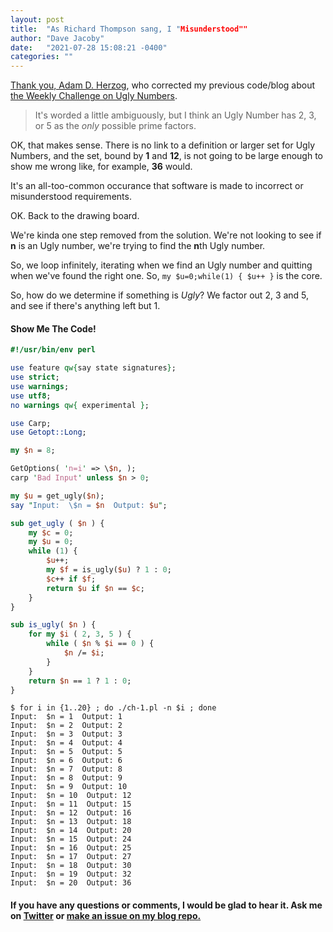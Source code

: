 ```yaml
---
layout: post
title:  "As Richard Thompson sang, I "Misunderstood""
author: "Dave Jacoby"
date:   "2021-07-28 15:08:21 -0400"
categories: ""
---
```


[Thank you, Adam D. Herzog](https://twitter.com/adherzog/status/1420457692334804997), who corrected my previous code/blog about [the Weekly Challenge on Ugly Numbers](https://jacoby.github.io/2021/07/27/ugly-and-square-perl-weekly-challenge-123.html).

> It's worded a little ambiguously, but I think an Ugly Number has 2, 3, or 5 as the _only_ possible prime factors.

OK, that makes sense. There is no link to a definition or larger set for Ugly Numbers, and the set, bound by **1** and **12**, is not going to be large enough to show me wrong like, for example, **36** would.

It's an all-too-common occurance that software is made to incorrect or misunderstood requirements.

OK. Back to the drawing board.

We're kinda one step removed from the solution. We're not looking to see if **n** is an Ugly number, we're trying to find the **n**th Ugly number.

So, we loop infinitely, iterating when we find an Ugly number and quitting when we've found the right one. So, `my $u=0;while(1) { $u++ }` is the core.

So, how do we determine if something is _Ugly_? We factor out 2, 3 and 5, and see if there's anything left but 1.

#### Show Me The Code!

```perl
#!/usr/bin/env perl

use feature qw{say state signatures};
use strict;
use warnings;
use utf8;
no warnings qw{ experimental };

use Carp;
use Getopt::Long;

my $n = 8;

GetOptions( 'n=i' => \$n, );
carp 'Bad Input' unless $n > 0;

my $u = get_ugly($n);
say "Input:  \$n = $n  Output: $u";

sub get_ugly ( $n ) {
    my $c = 0;
    my $u = 0;
    while (1) {
        $u++;
        my $f = is_ugly($u) ? 1 : 0;
        $c++ if $f;
        return $u if $n == $c;
    }
}

sub is_ugly( $n ) {
    for my $i ( 2, 3, 5 ) {
        while ( $n % $i == 0 ) {
            $n /= $i;
        }
    }
    return $n == 1 ? 1 : 0;
}
```

```text
$ for i in {1..20} ; do ./ch-1.pl -n $i ; done
Input:  $n = 1  Output: 1
Input:  $n = 2  Output: 2
Input:  $n = 3  Output: 3
Input:  $n = 4  Output: 4
Input:  $n = 5  Output: 5
Input:  $n = 6  Output: 6
Input:  $n = 7  Output: 8
Input:  $n = 8  Output: 9
Input:  $n = 9  Output: 10
Input:  $n = 10  Output: 12
Input:  $n = 11  Output: 15
Input:  $n = 12  Output: 16
Input:  $n = 13  Output: 18
Input:  $n = 14  Output: 20
Input:  $n = 15  Output: 24
Input:  $n = 16  Output: 25
Input:  $n = 17  Output: 27
Input:  $n = 18  Output: 30
Input:  $n = 19  Output: 32
Input:  $n = 20  Output: 36
```

#### If you have any questions or comments, I would be glad to hear it. Ask me on [Twitter](https://twitter.com/jacobydave) or [make an issue on my blog repo.](https://github.com/jacoby/jacoby.github.io)
